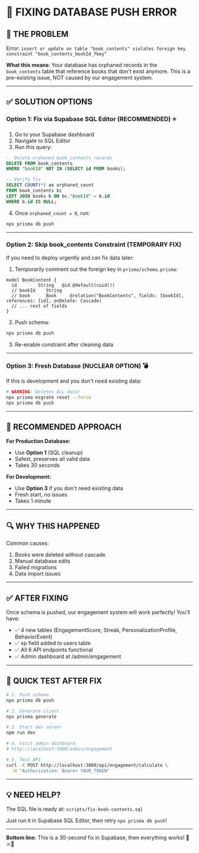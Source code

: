 # 🔧 FIXING DATABASE PUSH ERROR

## 🚨 THE PROBLEM

Error: `insert or update on table "book_contents" violates foreign key constraint "book_contents_bookId_fkey"`

**What this means**: Your database has orphaned records in the `book_contents` table that reference books that don't exist anymore. This is a pre-existing issue, NOT caused by our engagement system.

---

## ✅ SOLUTION OPTIONS

### **Option 1: Fix via Supabase SQL Editor (RECOMMENDED)** ⭐

1. Go to your Supabase dashboard
2. Navigate to SQL Editor
3. Run this query:

```sql
-- Delete orphaned book_contents records
DELETE FROM book_contents
WHERE "bookId" NOT IN (SELECT id FROM books);

-- Verify fix
SELECT COUNT(*) as orphaned_count
FROM book_contents bc
LEFT JOIN books b ON bc."bookId" = b.id
WHERE b.id IS NULL;
```

4. Once `orphaned_count = 0`, run:

```bash
npx prisma db push
```

---

### **Option 2: Skip book_contents Constraint (TEMPORARY FIX)**

If you need to deploy urgently and can fix data later:

1. Temporarily comment out the foreign key in `prisma/schema.prisma`:

```prisma
model BookContent {
  id        String   @id @default(cuid())
  // bookId    String
  // book      Book     @relation("BookContents", fields: [bookId], references: [id], onDelete: Cascade)
  // ... rest of fields
}
```

2. Push schema:

```bash
npx prisma db push
```

3. Re-enable constraint after cleaning data

---

### **Option 3: Fresh Database (NUCLEAR OPTION)** 💣

If this is development and you don't need existing data:

```bash
# WARNING: Deletes ALL data!
npx prisma migrate reset --force
npx prisma db push
```

---

## 🎯 RECOMMENDED APPROACH

**For Production Database:**

- Use **Option 1** (SQL cleanup)
- Safest, preserves all valid data
- Takes 30 seconds

**For Development:**

- Use **Option 3** if you don't need existing data
- Fresh start, no issues
- Takes 1 minute

---

## 🔍 WHY THIS HAPPENED

Common causes:

1. Books were deleted without cascade
2. Manual database edits
3. Failed migrations
4. Data import issues

---

## ✅ AFTER FIXING

Once schema is pushed, our engagement system will work perfectly! You'll have:

- ✅ 4 new tables (EngagementScore, Streak, PersonalizationProfile, BehaviorEvent)
- ✅ xp field added to users table
- ✅ All 6 API endpoints functional
- ✅ Admin dashboard at /admin/engagement

---

## 🚀 QUICK TEST AFTER FIX

```bash
# 1. Push schema
npx prisma db push

# 2. Generate client
npx prisma generate

# 3. Start dev server
npm run dev

# 4. Visit admin dashboard
# http://localhost:3000/admin/engagement

# 5. Test API
curl -X POST http://localhost:3000/api/engagement/calculate \
  -H "Authorization: Bearer YOUR_TOKEN"
```

---

## 💡 NEED HELP?

The SQL file is ready at: `scripts/fix-book-contents.sql`

Just run it in Supabase SQL Editor, then retry `npx prisma db push`!

---

**Bottom line**: This is a 30-second fix in Supabase, then everything works! 🎯⚔️💎
